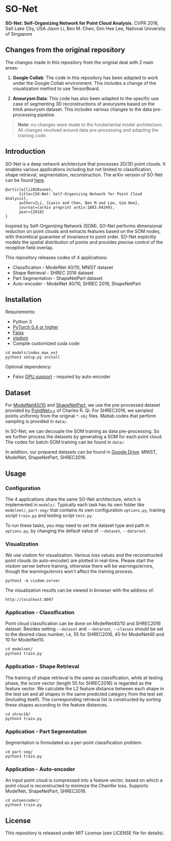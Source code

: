 
# SO-Net
**SO-Net: Self-Organizing Network for Point Cloud Analysis.** CVPR 2018, Salt Lake City, USA
Jiaxin Li, Ben M. Chen, Gim Hee Lee, National University of Singapore

## Changes from the original repository
The changes made in this repository from the orignial deal with 2 main areas:

1. **Google Collab**: The code in this repository has been adapted to work under the Google Collab environment. This includes a change of the visualization method to use TensorBoard. 

2. **Aneurysm Data**: This code has also been adapted to the specific use case of segmenting 3D reconstructions of aneurysms based on the IntrA aneurysm dataset. This includes various changes to the data pre-processing pipeline. 

> **Note**: no changes were made to the fundamental model architecture. All changes revolved around data pre-processing and adapting the training code.

## Introduction
SO-Net is a deep network architecture that processes 2D/3D point clouds. It enables various applications including but not limited to classification, shape retrieval, segmentation, reconstruction. The arXiv version of SO-Net can be found [here](https://arxiv.org/abs/1803.04249).
```
@article{li2018sonet,
      title={SO-Net: Self-Organizing Network for Point Cloud Analysis},
      author={Li, Jiaxin and Chen, Ben M and Lee, Gim Hee},
      journal={arXiv preprint arXiv:1803.04249},
      year={2018}
}
```
Inspired by Self-Organizing Network (SOM), SO-Net performs dimensional reduction on point clouds and extracts features based on the SOM nodes, with theoretical guarantee of invariance to point order. SO-Net explicitly models the spatial distribution of points and provides precise control of the receptive field overlap.

This repository releases codes of 4 applications:
* Classification - ModelNet 40/10, MNIST dataset
* Shape Retrieval - SHREC 2016 dataset
* Part Segmentation - ShapeNetPart dataset
* Auto-encoder - ModelNet 40/10, SHREC 2016, ShapeNetPart


## Installation
Requirements:
- Python 3
- [PyTorch 0.4 or higher](http://pytorch.org/)
- [Faiss](https://github.com/facebookresearch/faiss)
- [visdom](https://github.com/facebookresearch/visdom)
- Compile customized cuda code:
```
cd models/index_max_ext
python3 setup.py install
```

Optional dependency:
 - Faiss [GPU support](https://github.com/facebookresearch/faiss/blob/master/INSTALL.md) - required by auto-encoder
 
## Dataset
For [ModelNet40/10](https://1drv.ms/u/s!ApbTjxa06z9CgQfKl99yUDHL_wHs) and [ShapeNetPart](https://1drv.ms/u/s!ApbTjxa06z9CgQnl-Qm6KI3Ywbe1), we use the pre-processed dataset provided by [PointNet++](https://github.com/charlesq34/pointnet2) of Charles R. Qi. For SHREC2016, we sampled points uniformly from the original `*.obj` files. Matlab codes that perform sampling is provided in `data/`.

In SO-Net, we can decouple the SOM training as data pre-processing. So we further process the datasets by generating a SOM for each point cloud. The codes for batch-SOM training can be found in `data/`.

In addition, our prepared datasets can be found in [Google Drive](https://drive.google.com/open?id=184MbflF_RbDX9MyML3hid7OxsYJ8oQQ7): MNIST, ModelNet, ShapeNetPart, SHREC2016.
 
## Usage
### Configuration
The 4 applications share the same SO-Net architecture, which is implemented in `models/`. Typically each task has its own folder like `modelnet/`, `part-seg/` that contains its own configuration `options.py`, training script `train.py` and testing script `test.py`.

To run these tasks, you may need to set the dataset type and path in `options.py`, by changing the default value of `--dataset`, `--dataroot`.
### Visualization
We use visdom for visualization. Various loss values and the reconstructed point clouds (in auto-encoder) are plotted in real-time. Please start the visdom server before training, otherwise there will be warnings/errors, though the warnings/errors won't affect the training process.
```
python3 -m visdom.server
```
The visualization results can be viewed in browser with the address of:
```
http://localhost:8097
```
### Application - Classification
Point cloud classification can be done on ModelNet40/10 and SHREC2016 dataset. Besides setting `--dataset` and `--dataroot`, `--classes` should be set to the desired class number, i.e, 55 for SHREC2016, 40 for ModelNet40 and 10 for ModelNet10.
```
cd modelnet/
python3 train.py
```
### Application - Shape Retrieval
The training of shape retrieval is the same as classification, while at testing phase, the score vector (length 55 for SHREC2016) is regarded as the feature vector. We calculate the L2 feature distance between each shape in the test set and all shapes in the same predicted category from the test set (including itself). The corresponding retrieval list is constructed by sorting these shapes according to the feature distances.
```
cd shrec16/
python3 train.py
```
### Application - Part Segmentation
Segmentation is formulated as a per-point classification problem.
```
cd part-seg/
python3 train.py
```
### Application - Auto-encoder
An input point cloud is compressed into a feature vector, based on which a point cloud is reconstructed to minimize the Chamfer loss. Supports ModelNet, ShapeNetPart, SHREC2016.
```
cd autoencoder/
python3 train.py
```

## License
This repository is released under MIT License (see LICENSE file for details).
